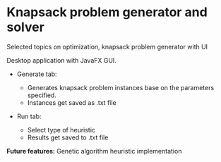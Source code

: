 # Knapsack problem generator and solver
Selected topics on optimization, knapsack problem generator with UI

Desktop application with JavaFX GUI.

* Generate tab:
  * Generates knapsack problem instances base on the parameters specified.
  * Instances get saved as .txt file
  
* Run tab:
  * Select type of heuristic
  * Results get saved to .txt file
  
**Future features:** Genetic algorithm heuristic implementation
